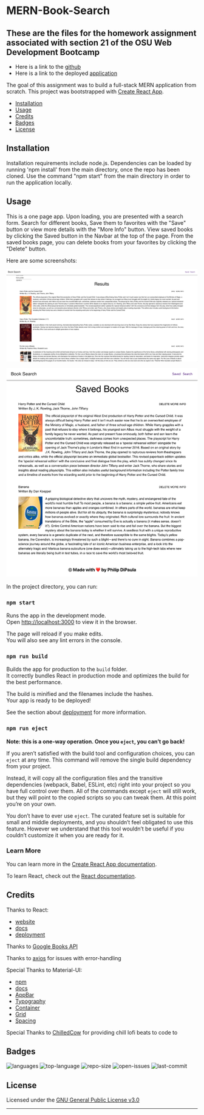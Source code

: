 # MERN-Book-Search

## These are the files for the homework assignment associated with section 21 of the OSU Web Development Bootcamp

* Here is a link to the [github](https://github.com/pjdip/MERN-Book-Search)
* Here is a link to the deployed [application](https://warm-thicket-94243.herokuapp.com/)

The goal of this assignment was to build a full-stack MERN application from scratch. This project was bootstrapped with [Create React App](https://github.com/facebook/create-react-app). 

* [Installation](#installation)
* [Usage](#usage)
* [Credits](#credits)
* [Badges](#badges)
* [License](#license)

## Installation

Installation requirements include node.js. Dependencies can be loaded by running 'npm install' from the main directory, once the repo has been cloned. Use the command "npm start" from the main directory in order to run the application locally.

## Usage

This is a one page app. Upon loading, you are presented with a search form. Search for different books, Save them to favorites with the "Save" button or view more details with the "More Info" button. View saved books by clicking the Saved button in the Navbar at the top of the page. From the saved books page, you can delete books from your favorites by clicking the "Delete" button.

Here are some screenshots:

![searchResults](./screenshots/searchResult.png)


![savedBooks](./screenshots/savedBooks.png)



In the project directory, you can run:

### `npm start`

Runs the app in the development mode.\
Open [http://localhost:3000](http://localhost:3000) to view it in the browser.

The page will reload if you make edits.\
You will also see any lint errors in the console.

### `npm run build`

Builds the app for production to the `build` folder.\
It correctly bundles React in production mode and optimizes the build for the best performance.

The build is minified and the filenames include the hashes.\
Your app is ready to be deployed!

See the section about [deployment](https://facebook.github.io/create-react-app/docs/deployment) for more information.

### `npm run eject`

**Note: this is a one-way operation. Once you `eject`, you can’t go back!**

If you aren’t satisfied with the build tool and configuration choices, you can `eject` at any time. This command will remove the single build dependency from your project.

Instead, it will copy all the configuration files and the transitive dependencies (webpack, Babel, ESLint, etc) right into your project so you have full control over them. All of the commands except `eject` will still work, but they will point to the copied scripts so you can tweak them. At this point you’re on your own.

You don’t have to ever use `eject`. The curated feature set is suitable for small and middle deployments, and you shouldn’t feel obligated to use this feature. However we understand that this tool wouldn’t be useful if you couldn’t customize it when you are ready for it.

### Learn More

You can learn more in the [Create React App documentation](https://facebook.github.io/create-react-app/docs/getting-started).

To learn React, check out the [React documentation](https://reactjs.org/).

## Credits

Thanks to React:
* [website](https://reactjs.org/)
* [docs](https://create-react-app.dev/)
* [deployment](https://create-react-app.dev/docs/deployment/#github-pages)

Thanks to [Google Books API](https://developers.google.com/books/docs/v1/using)

Thanks to [axios](https://github.com/axios/axios#handling-errors) for issues with error-handling

Special Thanks to Material-UI:
* [npm](https://material-ui.com/getting-started/installation/)
* [docs](https://material-ui.com/getting-started/installation/)
* [AppBar](https://v3.material-ui.com/demos/app-bar/)
* [Typography](https://material-ui.com/api/typography/)
* [Container](https://material-ui.com/components/container/)
* [Grid](https://material-ui.com/components/grid/)
* [Spacing](https://material-ui.com/system/spacing/)

Special Thanks to [ChilledCow](https://www.youtube.com/channel/UCSJ4gkVC6NrvII8umztf0Ow) for providing chill lofi beats to code to

## Badges

![languages](https://img.shields.io/github/languages/count/pjdip/MERN-Book-Search)
![top-language](https://img.shields.io/github/languages/top/pjdip/MERN-Book-Search)
![repo-size](https://img.shields.io/github/repo-size/pjdip/MERN-Book-Search)
![open-issues](https://img.shields.io/github/issues-raw/pjdip/MERN-Book-Search)
![last-commit](https://img.shields.io/github/last-commit/pjdip/MERN-Book-Search)

## License

Licensed under the [GNU General Public License v3.0](https://choosealicense.com/licenses/gpl-3.0/)

---
